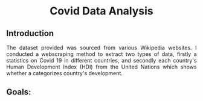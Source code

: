 <div align = 'center';'><h1>Covid Data Analysis</h1></div>
<p><h2>Introduction</h2></p>
<div align='justify';'><p>The dataset provided was sourced from various Wikipedia websites. I conducted a webscraping method to extract two types of data, firstly a statistics on Covid 19 in different countries, and secondly each country's Human Development Index (HDI) from the United Nations which shows whether a categorizes country's development.   </p>
<h2>Goals:</h2>

